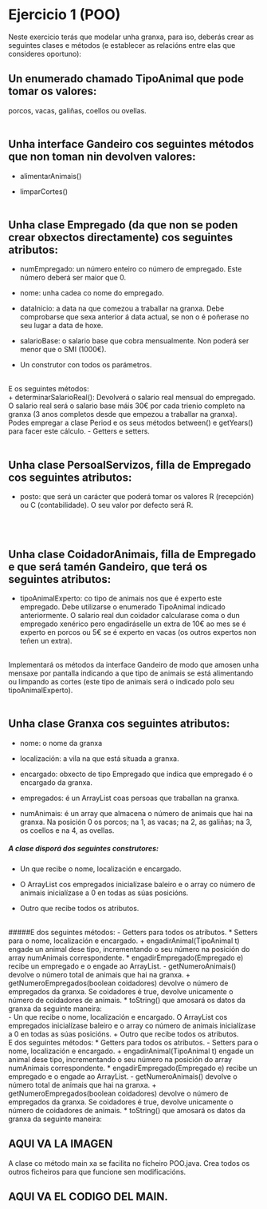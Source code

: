 # Ejercicio 1 (POO)

Neste exercicio terás que modelar unha granxa, para iso, deberás crear as seguintes clases e métodos
(e establecer as relacións entre elas que consideres oportuno):

## Un enumerado chamado TipoAnimal que pode tomar os valores: 
porcos, vacas, galiñas, coellos ou ovellas.
<br><br>


## Unha interface Gandeiro cos seguintes métodos que non toman nin devolven valores:
+ alimentarAnimais()
- limparCortes()
<br><br>


## Unha clase Empregado (da que non se poden crear obxectos directamente) cos seguintes atributos:
+ numEmpregado: un número enteiro co número de empregado. Este número
deberá ser maior que 0.
* nome: unha cadea co nome do empregado.
- dataInicio: a data na que comezou a traballar na granxa. Debe
comprobarse que sexa anterior á data actual, se non o é poñerase no seu lugar a
data de hoxe.
+ salarioBase: o salario base que cobra mensualmente. Non poderá ser
menor que o SMI (1000€).
* Un construtor con todos os parámetros.
<br>
E os seguintes métodos:
<br>
+ determinarSalarioReal(): Devolverá o salario real mensual do
empregado. O salario real será o salario base máis 30€ por cada trienio completo
na granxa (3 anos completos desde que empezou a traballar na granxa).
Podes empregar a clase Period e os seus métodos between() e getYears() para
facer este cálculo.
- Getters e setters.
<br><br>



## Unha clase PersoalServizos, filla de Empregado cos seguintes atributos:

+ posto: que será un carácter que poderá tomar os valores R (recepción) ou C
(contabilidade). O seu valor por defecto será R.
<br>
<br>


## Unha clase CoidadorAnimais, filla de Empregado e que será tamén Gandeiro, que terá os seguintes atributos:

+ tipoAnimalExperto: co tipo de animais nos que é experto este
empregado. Debe utilizarse o enumerado TipoAnimal indicado anteriormente.
O salario real dun coidador calcularase coma o dun empregado xenérico pero engadiráselle
un extra de 10€ ao mes se é experto en porcos ou 5€ se é experto en vacas (os outros expertos
non teñen un extra).
<br>
Implementará os métodos da interface Gandeiro de modo que amosen unha mensaxe por
pantalla indicando a que tipo de animais se está alimentando ou limpando as cortes (este tipo
de animais será o indicado polo seu tipoAnimalExperto).
<br>
<br>


## Unha clase Granxa cos seguintes atributos:
+ nome: o nome da granxa
* localización: a vila na que está situada a granxa.
- encargado: obxecto de tipo Empregado que indica que empregado é o
encargado da granxa.
+ empregados: é un ArrayList coas persoas que traballan na granxa.
* numAnimais: é un array que almacena o número de animais que hai na
granxa. Na posición 0 os porcos; na 1, as vacas; na 2, as galiñas; na 3, os coellos e na
4, as ovellas.

##### A clase disporá dos seguintes construtores:
- Un que recibe o nome, localización e encargado. 
* O ArrayList cos empregados inicialízase baleiro e o array co número de animais inicialízase a 0 en todas as súas posicións.
+ Outro que recibe todos os atributos.
<br>
#####E dos seguintes métodos:
- Getters para todos os atributos.
* Setters para o nome, localización e encargado.
+ engadirAnimal(TipoAnimal t) engade un animal dese tipo,
incrementando o seu número na posición do array numAnimais correspondente.
* engadirEmpregado(Empregado e) recibe un empregado e o engade ao
ArrayList.
- getNumeroAnimais() devolve o número total de animais que hai na
granxa.
+ getNumeroEmpregados(boolean coidadores) devolve o número de
empregados da granxa. Se coidadores é true, devolve unicamente o número de
coidadores de animais.
* toString() que amosará os datos da granxa da seguinte maneira:
<br>
- Un que recibe o nome, localización e encargado. O ArrayList cos empregados
inicialízase baleiro e o array co número de animais inicialízase a 0 en todas as súas
posicións.
+ Outro que recibe todos os atributos.
<br>
E dos seguintes métodos:
* Getters para todos os atributos.
- Setters para o nome, localización e encargado.
+ engadirAnimal(TipoAnimal t) engade un animal dese tipo,
incrementando o seu número na posición do array numAnimais correspondente.
* engadirEmpregado(Empregado e) recibe un empregado e o engade ao
ArrayList.
- getNumeroAnimais() devolve o número total de animais que hai na
granxa.
+ getNumeroEmpregados(boolean coidadores) devolve o número de
empregados da granxa. Se coidadores é true, devolve unicamente o número de
coidadores de animais.
* toString() que amosará os datos da granxa da seguinte maneira:

## AQUI VA LA IMAGEN

A clase co método main xa se facilita no ficheiro POO.java. Crea todos os outros ficheiros para que
funcione sen modificacións.

## AQUI VA EL CODIGO DEL MAIN.
